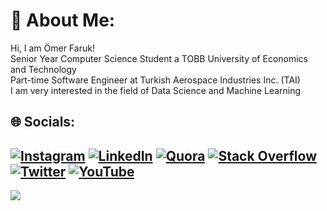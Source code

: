 # 💫 About Me:
Hi, I am Ömer Faruk!<br>Senior Year Computer Science Student a TOBB University of Economics and Technology<br>Part-time Software Engineer at Turkish Aerospace Industries Inc. (TAI)<br> I am very interested in the field of Data Science and Machine Learning
## 🌐 Socials:
[![Instagram](https://img.shields.io/badge/Instagram-%23E4405F.svg?logo=Instagram&logoColor=white)](https://instagram.com/omerfarukmerey) [![LinkedIn](https://img.shields.io/badge/LinkedIn-%230077B5.svg?logo=linkedin&logoColor=white)](https://linkedin.com/in/ömer-faruk-merey-8980b2204) [![Quora](https://img.shields.io/badge/Quora-%23B92B27.svg?logo=Quora&logoColor=white)](https://quora.com/profile/Ömer-Faruk-Merey) [![Stack Overflow](https://img.shields.io/badge/-Stackoverflow-FE7A16?logo=stack-overflow&logoColor=white)](https://stackoverflow.com/users/14270584) [![Twitter](https://img.shields.io/badge/Twitter-%231DA1F2.svg?logo=Twitter&logoColor=white)](https://twitter.com/realOFM) [![YouTube](https://img.shields.io/badge/YouTube-%23FF0000.svg?logo=YouTube&logoColor=white)](https://youtube.com/@UCIkVglXWl76GUY78f_lZ9qA) 
---
[![](https://visitcount.itsvg.in/api?id=OmerFarukMerey&icon=5&color=3)](https://visitcount.itsvg.in)

<!-- Proudly created with GPRM ( https://gprm.itsvg.in ) -->
